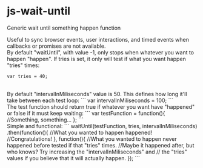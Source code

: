 # js-wait-until
Generic wait until something happen function

Useful to sync browser events, user interactions, and timed events when callbacks or promises are not available.
<br />
By default "waitUntil", with value -1, only stops when whatever you want to happen "happen".
If tries is set, it only will test if what you want happen "tries" times:
```
var tries = 40;
```
<br />
By default "intervalInMiliseconds" value is 50.
This defines how long it'll take between each test loop:
```
var intervalInMiliseconds = 100;
```
<br />
The test function should return true if whatever you want have "happened" or false if it must keep waiting:
```
var testFunction = function(){
  //Something, something...
};
```
<br />
Simple and functional:
```
waitUntil(testFunction, tries, intervalInMiliseconds)
.then(function(){
  //What you wanted to happen happened!
  //Congratulations!
}, function(){
  //What you wanted to happen never happened before tested if that "tries" times. 
  //Maybe it happened after, but who knows? Try increasing the "intervalInMiliseconds" and
  //  the "tries" values if you believe that it will actually happen.
});
```

